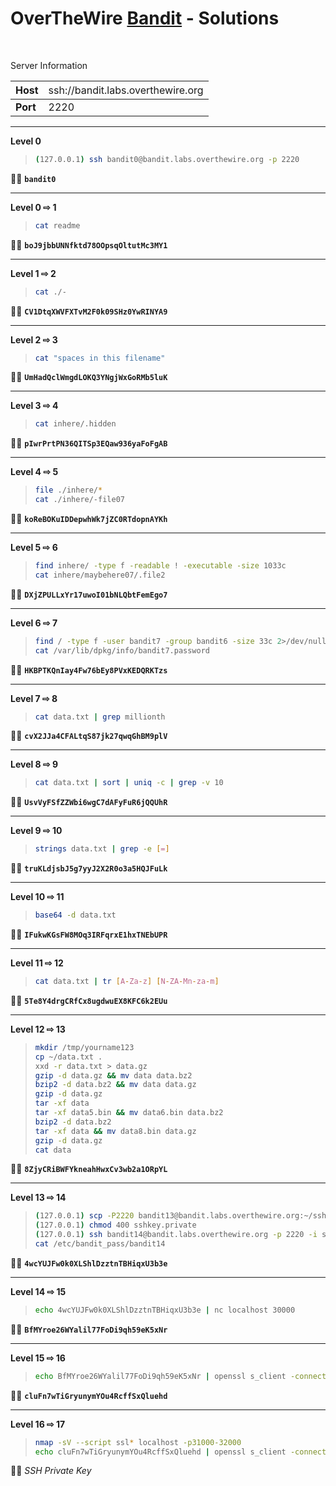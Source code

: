 # OverTheWire [Bandit](https://overthewire.org/wargames/bandit/) - Solutions

<br>

Server Information

|Host|<span style="font-weight:normal">ssh://bandit.labs.overthewire.org|
|:-|:--|
|<b>Port|2220|

---

**Level 0**

> ```bash
> (127.0.0.1) ssh bandit0@bandit.labs.overthewire.org -p 2220

:pirate_flag: **`bandit0`**

---

**Level 0 &#8680; 1**

> ```bash
> cat readme

:pirate_flag: **`boJ9jbbUNNfktd78OOpsqOltutMc3MY1`**

---

**Level 1 &#8680; 2**

> ```bash
> cat ./-

:pirate_flag: **`CV1DtqXWVFXTvM2F0k09SHz0YwRINYA9`**

---

**Level 2 &#8680; 3**

> ```bash
> cat "spaces in this filename"

:pirate_flag: **`UmHadQclWmgdLOKQ3YNgjWxGoRMb5luK`**

---

**Level 3 &#8680; 4**

> ```bash
> cat inhere/.hidden

:pirate_flag: **`pIwrPrtPN36QITSp3EQaw936yaFoFgAB`**

---

**Level 4 &#8680; 5**

> ```bash
> file ./inhere/*
> cat ./inhere/-file07

:pirate_flag: **`koReBOKuIDDepwhWk7jZC0RTdopnAYKh`**

---

**Level 5 &#8680; 6**

> ```bash
> find inhere/ -type f -readable ! -executable -size 1033c
> cat inhere/maybehere07/.file2

:pirate_flag: **`DXjZPULLxYr17uwoI01bNLQbtFemEgo7`**

---

**Level 6 &#8680; 7**

> ```bash
> find / -type f -user bandit7 -group bandit6 -size 33c 2>/dev/null
> cat /var/lib/dpkg/info/bandit7.password

:pirate_flag: **`HKBPTKQnIay4Fw76bEy8PVxKEDQRKTzs`**

---

**Level 7 &#8680; 8**

> ```bash
> cat data.txt | grep millionth

:pirate_flag: **`cvX2JJa4CFALtqS87jk27qwqGhBM9plV`**

---

**Level 8 &#8680; 9**

> ```bash
> cat data.txt | sort | uniq -c | grep -v 10

:pirate_flag: **`UsvVyFSfZZWbi6wgC7dAFyFuR6jQQUhR`**

---

**Level 9 &#8680; 10**

> ```bash
> strings data.txt | grep -e [=]

:pirate_flag: **`truKLdjsbJ5g7yyJ2X2R0o3a5HQJFuLk`**

---

**Level 10 &#8680; 11**

> ```bash
> base64 -d data.txt

:pirate_flag: **`IFukwKGsFW8MOq3IRFqrxE1hxTNEbUPR`**

---

**Level 11 &#8680; 12**

> ```bash
> cat data.txt | tr [A-Za-z] [N-ZA-Mn-za-m]

:pirate_flag: **`5Te8Y4drgCRfCx8ugdwuEX8KFC6k2EUu`**

---

**Level 12 &#8680; 13**

> ```bash
> mkdir /tmp/yourname123
> cp ~/data.txt .
> xxd -r data.txt > data.gz
> gzip -d data.gz && mv data data.bz2
> bzip2 -d data.bz2 && mv data data.gz
> gzip -d data.gz
> tar -xf data
> tar -xf data5.bin && mv data6.bin data.bz2
> bzip2 -d data.bz2
> tar -xf data && mv data8.bin data.gz
> gzip -d data.gz
> cat data

:pirate_flag: **`8ZjyCRiBWFYkneahHwxCv3wb2a1ORpYL`**

---

**Level 13 &#8680; 14**

> ```bash
> (127.0.0.1) scp -P2220 bandit13@bandit.labs.overthewire.org:~/sshkey.private .
> (127.0.0.1) chmod 400 sshkey.private
> (127.0.0.1) ssh bandit14@bandit.labs.overthewire.org -p 2220 -i sshkey.private
> cat /etc/bandit_pass/bandit14

:pirate_flag: **`4wcYUJFw0k0XLShlDzztnTBHiqxU3b3e`**

---

**Level 14 &#8680; 15**

> ```bash
> echo 4wcYUJFw0k0XLShlDzztnTBHiqxU3b3e | nc localhost 30000

:pirate_flag: **`BfMYroe26WYalil77FoDi9qh59eK5xNr`**

---

**Level 15 &#8680; 16**

> ```bash
> echo BfMYroe26WYalil77FoDi9qh59eK5xNr | openssl s_client -connect 127.0.0.1:30001 -quiet

:pirate_flag: **`cluFn7wTiGryunymYOu4RcffSxQluehd`**

---

**Level 16 &#8680; 17**

> ```bash
> nmap -sV --script ssl* localhost -p31000-32000
> echo cluFn7wTiGryunymYOu4RcffSxQluehd | openssl s_client -connect 127.0.0.1:31790 -quiet

:pirate_flag: *SSH Private Key*
